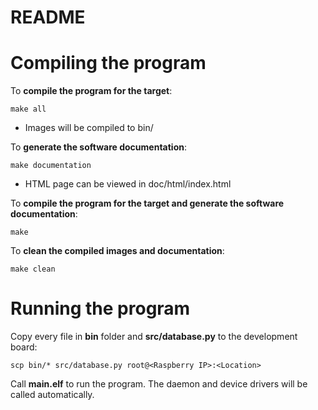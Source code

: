 # README
# Compiling the program

To **compile the program for the target**:
    
    make all

- Images will be compiled to bin/

To **generate the software documentation**:

    make documentation
    
- HTML page can be viewed in doc/html/index.html

To **compile the program for the target and generate the software documentation**:
    
    make

To **clean the compiled images and documentation**:

    make clean
    
# Running the program

Copy every file in **bin** folder and **src/database.py** to the development board:

    scp bin/* src/database.py root@<Raspberry IP>:<Location>
    
Call **main.elf** to run the program. The daemon and device drivers will be called automatically.
